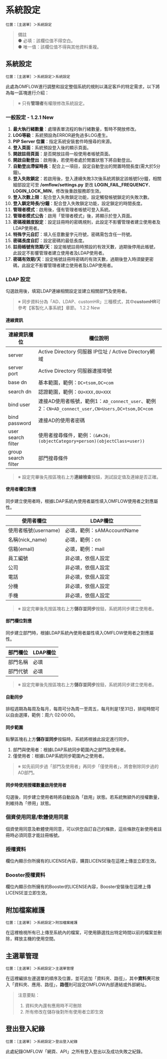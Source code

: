 

# 系統設定

```
位置：［主選單］＞系統設定
```

> 備註  
> ● 必填：該欄位值不得空白。  
> ● 唯一值：該欄位值不得與其他資料重複。

## 系統設定

```
位置：［主選單］＞系統設定＞系統設定
```

此處為OMFLOW進行調整和設定整個系統的規則以滿足客戶的特定需求，以下將為每一區塊進行介紹：

> ※ 只有**管理者**有權限修改系統設定。

### 一般設定 - 1.2.1 New

1. **最大執行緒數量**：處理表單流程的執行緒數量，暫時不開放修改。
2. **LOG等級**：系統預設為ERROR避免過多LOG產生。
3. **PIP Server 位置**：指定系統安裝套件時搜尋的來源。
4. **登入頁面**：系統預設登入後的顯示頁面。
5. **開啟註冊頁面**：是否開放註冊一般使用者帳號頁面。
6. **開啟自動登出**：啟用後，若使用者處於閒置狀態下將自動登出。
7. **自動登出滯留時長**：配合上一項目，設定自動登出的閒置時間長度(需大於5分鐘)。
8. **登入失敗鎖定**：若啟用後，登入連續失敗3次後系統將鎖定該帳號5分鐘，相關細部設定可至 **/omflow/settings.py** 更改 **LOGIN\_FAIL\_FREQUENCY**、**LOGIN\_LOCK\_MIN**，修改後重啟服務即生效。
9. **登入次數上限**：配合登入失敗鎖定功能，設定觸發帳號鎖定的失敗次數。
10. **登入鎖定時長/分鐘**：配合登入失敗鎖定功能，設定鎖定的時間長度。
11. **管理者模式**：啟用後，僅有管理者帳號可登入系統。
12. **管理者模式公告**：啟用「管理者模式」後，將顯示於登入頁面。
13. **密碼複雜度設定**：設定註冊時的密碼規則，此設定不影響管理者建立使用者及LDAP使用者。
14. **特殊字元自訂**：填入任意數量字元符號，密碼需包含任一符號。
15. **密碼長度自訂**：設定密碼的最低長度。
16. **註冊帳號有效期/天**：設定帳號註冊時預設的有效天數，過期後停用此帳號，此設定不影響管理者建立使用者及LDAP使用者。
17. **密碼有效期/天**：設定帳號註冊時密碼的有效天數，過期後登入時須變更密碼，此設定不影響管理者建立使用者及LDAP使用者。

### LDAP 設定

勾選啟用後，填寫LDAP連線相關設定並建立相關部門及使用者。

> ※ 同步資料分為「AD、LDAP、customHR」三種模式，其中**customHR**可參考【客製化人事系統】章節。 1.2.2 New

#### 連線資訊

| 連線資訊欄位             | 欄位說明                                                                                          |
| ------------------------ | ------------------------------------------------------------------------------------------------- |
| server                   | Active Directory 伺服器 IP位址 / Active Directory網域                                             |
| server port              | Active Directory 伺服器連接埠號                                                                   |
| base dn                  | 基本範圍，範例：`DC=tsom,DC=com`                                                                  |
| search dn                | 認證範圍，範例：`OU=XXX,OU=XXX`                                                                   |
| bind user                | 連接AD使用者帳號，範例1：`AD_connect_user`、範例2：`CN=AD_connect_user,CN=Users,DC=tsom,DC=com`   |
| bind password            | 連接AD的使用者密碼                                                                                |
| user search filter       | 使用者搜尋條件，範例：`(&#x26;(objectCategory=person)(objectClass=user))`                         |
| group search filter      | 部門搜尋條件                                                                                      |

> ※ 設定完畢後先按區塊右上方**連線檢查**按鈕，測試設定值及連線是否正確。

#### 使用者欄位對應

同步建立使用者時，根據LDAP系統內使用者屬性填入OMFLOW使用者之對應屬性。

| 使用者欄位           | LDAP欄位                          |
| -------------------- | --------------------------------- |
| 使用者帳號(username) | 必填，範例：sAMAccountName        |
| 名稱(nick_name)      | 必填，範例：cn                    |
| 信箱(email)          | 必填，範例：mail                  |
| 員工編號             | 非必填，依個人設定                |
| 公司                 | 非必填，依個人設定                |
| 電話                 | 非必填，依個人設定                |
| 分機                 | 非必填，依個人設定                |
| 手機                 | 非必填，依個人設定                |

> ※ 設定完畢後先按區塊右上方**儲存並同步**按鈕，系統將同步建立使用者。

#### 部門欄位對應

同步建立部門時，根據LDAP系統內使用者屬性填入OMFLOW使用者之對應屬性。

| 部門欄位             | LDAP欄位                          |
| -------------------- | --------------------------------- |
| 部門名稱             | 必填                              |
| 部門代號             | 必填                              |

> ※ 設定完畢後先按區塊右上方**儲存並同步**按鈕，系統將同步建立使用者。

#### 自動同步

排程週期為每周及每月，每周可分為周一至周五，每月則是1至31日，排程時間可以自由選擇，範例：周六 02:00:00。

#### 同步範圍

點擊區塊右上方**儲存並同步**按鈕時，系統將根據此設定進行同步。  
1. 部門與使用者：根據LDAP系統同步範圍內之部門及使用者。  
2. 僅使用者：根據LDAP系統同步範圍內之使用者。

> ※ 如先前同步過「部門及使用者」再同步「僅使用者」，將會刪除同步過的AD部門。

#### **同步時使用授權數量啟用使用者**

勾選後，同步建立使用者時將自動設為「啟用」狀態。若系統無額外的授權數量，則維持為「停用」狀態。

### 個資使用同意/軟體使用同意

個資使用同意及軟體使用同意，可以供您自訂自己的條款，這些條款在新使用者註冊時必須同意才能註冊帳號。

### 授權資料

欄位內顯示你所擁有的LICENSE內容，購買LICENSE後在這裡上傳並立即生效。

### Booster授權資料

欄位內顯示你所擁有的Booster的LICENSE內容，Booster安裝後在這裡上傳LICENSE並立即生效。

## 附加檔案維護

```
位置：［主選單］＞系統設定＞附加檔案維護
```

在這裡檢視所有已上傳至系統內的檔案，可使用篩選找出特定時間以前的檔案並刪除，釋放主機的使用空間。

## 主選單管理

```
位置：［主選單］＞系統設定＞主選單管理
```

在這裡編排左邊選單的順序及位置，並可追加「資料夾、路徑」，其中**資料夾**可放入「資料夾、應用、路徑」，**路徑**則可設定OMFLOW內部連結或外部網址。

> 注意要點：   
> 1. 資料夾內還有應用時不可刪除  
> 2. 所有修改在儲存後對所有使用者立即生效

## 登出登入紀錄

```
位置：［主選單］＞系統設定＞登出登入紀錄
```

此處紀錄OMFLOW「網頁、API」之所有登入登出以及成功失敗之紀錄。
